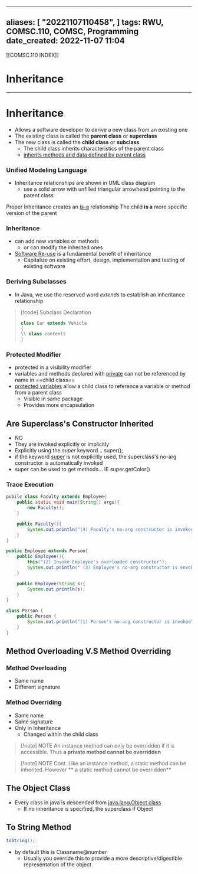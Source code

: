 
---
aliases: [ "20221107110458",  ]
tags: RWU, COMSC.110, COMSC, Programming
date_created: 2022-11-07 11:04
---
[[COMSC.110 INDEX]]
# Inheritance
---
# Inheritance
- Allows a software developer to derive a new class from an existing one
- The existing class is called the **parent class** or **superclass**
- The new class is called the **child class** or **subclass**
	- The child class inherits characteristics of the parent class
	- <u>inherits methods and data defined by parent class</u>

### Unified Modeling Language
- Inheritance relationships are shown in UML class diagram
	- use a solid arrow with unfilled triangular arrowhead pointing to the parent class

Proper Inheritance creates an <u>is-a</u> relationship
	The child **is a** more specific version of the parent

### Inheritance
- can add new variables or methods
	- or can modify the inherited ones
- <u>Software Re-use</u> is a fundamental benefit of inheritance 
	- Capitalize on existing effort, design, implementation and testing of existing software

### Deriving Subclasses
- In Java, we use the reserved word *extends* to establish an inheritance relationship
>[!code] Subclass Declaration
>```java
>class Car extends Vehicle
>{
>\\ class contents
>}
>```

### Protected Modifier
- protected in a visibility modifier
- variables and methods declared with <u>private</u> can not be referenced by name in ==child class==
- <u>protected variables</u> allow a child class to reference a variable or method from a parent class
	- Visible in same package
	- Provides more encapsulation

## Are Superclass's Constructor Inherited
- NO
- They are invoked explicitly or implicitly
- Explicitly using the *super* keyword... super();
- if the keyword <u>super</u> is not explicitly used, the superclass's no-arg constructor is automatically invoked
- super can be used to get methods... IE super.getColor()

### Trace Execution
```java
pubilc class Faculty extends Employee{
	public static void main(String[] args){
		new Faculty();
	}

	public Faculty(){
		System.out.println("(4) Faculty's no-arg constructor is invoked");
	}
}

public Employee extends Person{
	public Employee(){
		this("(2) Invoke Employee's overloaded constructor");
		System.out.println(" (3) Employee's no-arg constructor is envoked");
	}

	public Employee(String s){
		System.out.println(s);
	}
}

class Person {
	public Person {
		System.out.println("(1) Person's no-arg constructor is invoked")
	}
}
```
## Method Overloading V.S Method Overriding
### Method Overloading
- Same name
- Different signature
### Method Overriding
- Same name
- Same signature
- Only in Inheritance
	- Changed within the child class
>[!note] NOTE
>An instance method can only be overridden if it is accessible. Thus **a private method cannot be overridden**

>[!note] NOTE Cont.
>Like an instance method, a static method can be inherited. However ** a static method cannot be overridden**

## The Object Class
- Every class in java is descended from <u>java.lang.Object class</u>
	- If no inheritance is specified, the superclass if Object

## To String Method
```java
toString();
```
- by default this is Classname@number
	- Usually you override this to provide a more descriptive/digestible representation of the object

